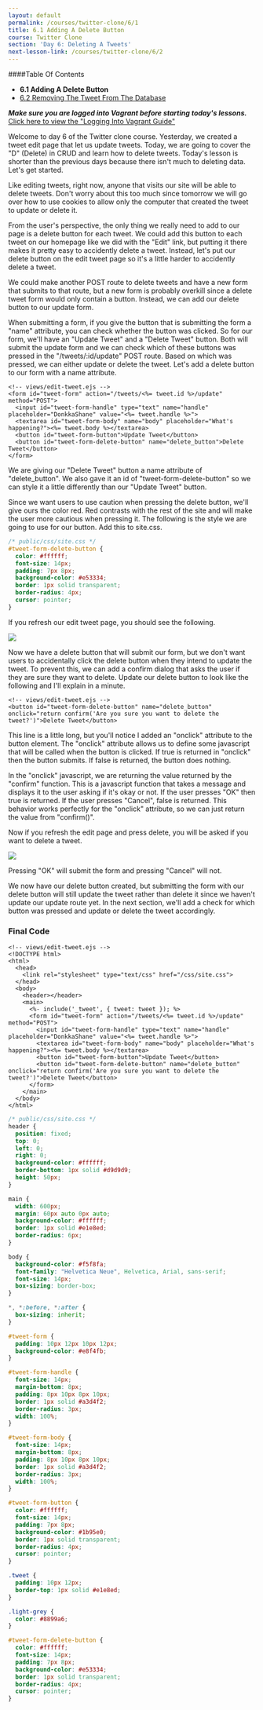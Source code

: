 ```yaml
---
layout: default
permalink: /courses/twitter-clone/6/1
title: 6.1 Adding A Delete Button
course: Twitter Clone
section: 'Day 6: Deleting A Tweets'
next-lesson-link: /courses/twitter-clone/6/2
---
```


####Table Of Contents

- **6.1 Adding A Delete Button**
- [6.2 Removing The Tweet From The Database](/courses/twitter-clone/6/2)

***Make sure you are logged into Vagrant before starting today's lessons.*** <a href="/guides/logging-into-vagrant" target="_blank">Click here to view the "Logging Into Vagrant Guide"</a>

Welcome to day 6 of the Twitter clone course.  Yesterday, we created a tweet edit page that let us update tweets.  Today, we are going to cover the "D" (Delete) in CRUD and learn how to delete tweets. Today's lesson is shorter than the previous days because there isn't much to deleting data.  Let's get started.

Like editing tweets, right now, anyone that visits our site will be able to delete tweets.  Don't worry about this too much since tomorrow we will go over how to use cookies to allow only the computer that created the tweet to update or delete it.

From the user's perspective, the only thing we really need to add to our page is a delete button for each tweet.  We could add this button to each tweet on our homepage like we did with the "Edit" link, but putting it there makes it pretty easy to accidently delete a tweet.  Instead, let's put our delete button on the edit tweet page so it's a little harder to accidently delete a tweet.

We could make another POST route to delete tweets and have a new form that submits to that route, but a new form is probably overkill since a delete tweet form would only contain a button.  Instead, we can add our delete button to our update form.

When submitting a form, if you give the button that is submitting the form a "name" attribute, you can check whether the button was clicked.  So for our form, we'll have an "Update Tweet" and a "Delete Tweet" button.  Both will submit the update form and we can check which of these buttons was pressed in the "/tweets/:id/update" POST route. Based on which was pressed, we can either update or delete the tweet.  Let's add a delete button to our form with a name attribute.

```ejs
<!-- views/edit-tweet.ejs -->
<form id="tweet-form" action="/tweets/<%= tweet.id %>/update" method="POST">
  <input id="tweet-form-handle" type="text" name="handle" placeholder="DonkkaShane" value="<%= tweet.handle %>">
  <textarea id="tweet-form-body" name="body" placeholder="What's happening?"><%= tweet.body %></textarea>
  <button id="tweet-form-button">Update Tweet</button>
  <button id="tweet-form-delete-button" name="delete_button">Delete Tweet</button>
</form>
```

We are giving our "Delete Tweet" button a name attribute of "delete_button".  We also gave it an id of "tweet-form-delete-button" so we can style it a little differently than our "Update Tweet" button.

Since we want users to use caution when pressing the delete button, we'll give ours the color red.  Red contrasts with the rest of the site and will make the user more cautious when pressing it.  The following is the style we are going to use for our button.  Add this to site.css.

```css
/* public/css/site.css */
#tweet-form-delete-button {
  color: #ffffff;
  font-size: 14px;
  padding: 7px 8px;
  background-color: #e53334;
  border: 1px solid transparent;
  border-radius: 4px;
  cursor: pointer;
}
```

If you refresh our edit tweet page, you should see the following.

![](https://s3.amazonaws.com/spark-school/courses/twitter-clone/6/6-1-adding-delete-button.png)

Now we have a delete button that will submit our form, but we don't want users to accidentally click the delete button when they intend to update the tweet.  To prevent this, we can add a confirm dialog that asks the user if they are sure they want to delete.  Update our delete button to look like the following and I'll explain in a minute.

```ejs
<!-- views/edit-tweet.ejs -->
<button id="tweet-form-delete-button" name="delete_button" onclick="return confirm('Are you sure you want to delete the tweet?')">Delete Tweet</button>
```

This line is a little long, but you'll notice I added an "onclick" attribute to the button element. The "onclick" attribute allows us to define some javascript that will be called when the button is clicked.  If true is returned in "onclick" then the button submits.  If false is returned, the button does nothing.

In the "onclick" javascript, we are returning the value returned by the "confirm" function.  This is a javascript function that takes a message and displays it to the user asking if it's okay or not.  If the user presses "OK" then true is returned.  If the user presses "Cancel", false is returned.  This behavior works perfectly for the "onclick" attribute, so we can just return the value from "confirm()".

Now if you refresh the edit page and press delete, you will be asked if you want to delete a tweet.

![](https://s3.amazonaws.com/spark-school/courses/twitter-clone/6/6-1-adding-confirm-dialog.png)

Pressing "OK" will submit the form and pressing "Cancel" will not.

We now have our delete button created, but submitting the form with our delete button will still update the tweet rather than delete it since we haven't update our update route yet.  In the next section, we'll add a check for which button was pressed and update or delete the tweet accordingly.

### Final Code


```ejs
<!-- views/edit-tweet.ejs -->
<!DOCTYPE html>
<html>
  <head>
    <link rel="stylesheet" type="text/css" href="/css/site.css">
  </head>
  <body>
    <header></header>
    <main>
      <%- include('_tweet', { tweet: tweet }); %>
      <form id="tweet-form" action="/tweets/<%= tweet.id %>/update" method="POST">
        <input id="tweet-form-handle" type="text" name="handle" placeholder="DonkkaShane" value="<%= tweet.handle %>">
        <textarea id="tweet-form-body" name="body" placeholder="What's happening?"><%= tweet.body %></textarea>
        <button id="tweet-form-button">Update Tweet</button>
        <button id="tweet-form-delete-button" name="delete_button" onclick="return confirm('Are you sure you want to delete the tweet?')">Delete Tweet</button>
      </form>
    </main>
  </body>
</html>
```

```css
/* public/css/site.css */
header {
  position: fixed;
  top: 0;
  left: 0;
  right: 0;
  background-color: #ffffff;
  border-bottom: 1px solid #d9d9d9;
  height: 50px;
}

main {
  width: 600px;
  margin: 60px auto 0px auto;
  background-color: #ffffff;
  border: 1px solid #e1e8ed;
  border-radius: 6px;
}

body {
  background-color: #f5f8fa;
  font-family: "Helvetica Neue", Helvetica, Arial, sans-serif;
  font-size: 14px;
  box-sizing: border-box;
}

*, *:before, *:after {
  box-sizing: inherit;
}

#tweet-form {
  padding: 10px 12px 10px 12px;
  background-color: #e8f4fb;
}

#tweet-form-handle {
  font-size: 14px;
  margin-bottom: 8px;
  padding: 8px 10px 8px 10px;
  border: 1px solid #a3d4f2;
  border-radius: 3px;
  width: 100%;
}

#tweet-form-body {
  font-size: 14px;
  margin-bottom: 8px;
  padding: 8px 10px 8px 10px;
  border: 1px solid #a3d4f2;
  border-radius: 3px;
  width: 100%;
}

#tweet-form-button {
  color: #ffffff;
  font-size: 14px;
  padding: 7px 8px;
  background-color: #1b95e0;
  border: 1px solid transparent;
  border-radius: 4px;
  cursor: pointer;
}

.tweet {
  padding: 10px 12px;
  border-top: 1px solid #e1e8ed;
}

.light-grey {
  color: #8899a6;
}

#tweet-form-delete-button {
  color: #ffffff;
  font-size: 14px;
  padding: 7px 8px;
  background-color: #e53334;
  border: 1px solid transparent;
  border-radius: 4px;
  cursor: pointer;
}
```
